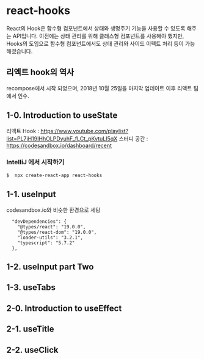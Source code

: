 # react-hooks
React의 Hook은 함수형 컴포넌트에서 상태와 생명주기 기능을 사용할 수 있도록 해주는 API입니다.
이전에는 상태 관리를 위해 클래스형 컴포넌트를 사용해야 했지만, Hooks의 도입으로
함수형 컴포넌트에서도 상태 관리와 사이드 이펙트 처리 등이 가능해졌습니다.

## 리엑트 hook의 역사
recompose에서 시작 되었으며, 2018년 10월 25일을 마지막 업데이트 이후 리액트 팀에서 인수.


## 1-0. Introduction to useState
리액트 Hook : https://www.youtube.com/playlist?list=PL7jH19IHhOLPDyuhF_fLCt_pKvtuLI5qX
스터디 공간 : https://codesandbox.io/dashboard/recent

### IntelliJ 에서 시작하기
```bash
$  npx create-react-app react-hooks
```

## 1-1. useInput
codesandbox.io와 비슷한 환경으로 세팅
```text
  "devDependencies": {
    "@types/react": "19.0.0",
    "@types/react-dom": "19.0.0",
    "loader-utils": "3.2.1",
    "typescript": "5.7.2"
  },
```

## 1-2. useInput part Two

## 1-3. useTabs

## 2-0. Introduction to useEffect

## 2-1. useTitle

## 2-2. useClick